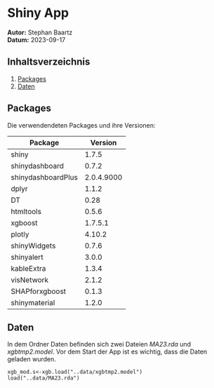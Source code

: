 # Shiny App

**Autor:** Stephan Baartz  
**Datum:** 2023-09-17

## Inhaltsverzeichnis
1. [Packages](#packages)
2. [Daten](#daten)

## Packages

Die verwendendeten Packages und ihre Versionen:

| Package             | Version      |
|---------------------|--------------|
| shiny              | 1.7.5        |
| shinydashboard     | 0.7.2        |
| shinydashboardPlus | 2.0.4.9000   |
| dplyr              | 1.1.2        |
| DT                 | 0.28         |
| htmltools          | 0.5.6        |
| xgboost            | 1.7.5.1      |
| plotly             | 4.10.2       |
| shinyWidgets       | 0.7.6        |
| shinyalert         | 3.0.0        |
| kableExtra         | 1.3.4        |
| visNetwork         | 2.1.2        |
| SHAPforxgboost     | 0.1.3        |
| shinymaterial      | 1.2.0        |

## Daten
In dem Ordner Daten befinden sich zwei Dateien *MA23.rda* und *xgbtmp2.model*. Vor dem Start der App ist es wichtig, dass die Daten geladen wurden.

```{r}
xgb_mod.s<-xgb.load("..data/xgbtmp2.model")
load("..data/MA23.rda")
```

